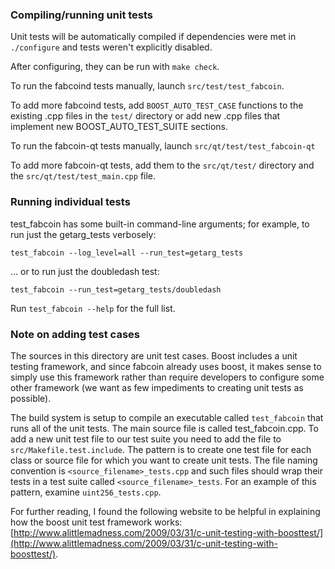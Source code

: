 ### Compiling/running unit tests

Unit tests will be automatically compiled if dependencies were met in `./configure`
and tests weren't explicitly disabled.

After configuring, they can be run with `make check`.

To run the fabcoind tests manually, launch `src/test/test_fabcoin`.

To add more fabcoind tests, add `BOOST_AUTO_TEST_CASE` functions to the existing
.cpp files in the `test/` directory or add new .cpp files that
implement new BOOST_AUTO_TEST_SUITE sections.

To run the fabcoin-qt tests manually, launch `src/qt/test/test_fabcoin-qt`

To add more fabcoin-qt tests, add them to the `src/qt/test/` directory and
the `src/qt/test/test_main.cpp` file.

### Running individual tests

test_fabcoin has some built-in command-line arguments; for
example, to run just the getarg_tests verbosely:

    test_fabcoin --log_level=all --run_test=getarg_tests

... or to run just the doubledash test:

    test_fabcoin --run_test=getarg_tests/doubledash

Run `test_fabcoin --help` for the full list.

### Note on adding test cases

The sources in this directory are unit test cases.  Boost includes a
unit testing framework, and since fabcoin already uses boost, it makes
sense to simply use this framework rather than require developers to
configure some other framework (we want as few impediments to creating
unit tests as possible).

The build system is setup to compile an executable called `test_fabcoin`
that runs all of the unit tests.  The main source file is called
test_fabcoin.cpp. To add a new unit test file to our test suite you need 
to add the file to `src/Makefile.test.include`. The pattern is to create 
one test file for each class or source file for which you want to create 
unit tests.  The file naming convention is `<source_filename>_tests.cpp` 
and such files should wrap their tests in a test suite 
called `<source_filename>_tests`. For an example of this pattern, 
examine `uint256_tests.cpp`.

For further reading, I found the following website to be helpful in
explaining how the boost unit test framework works:
[http://www.alittlemadness.com/2009/03/31/c-unit-testing-with-boosttest/](http://www.alittlemadness.com/2009/03/31/c-unit-testing-with-boosttest/).
